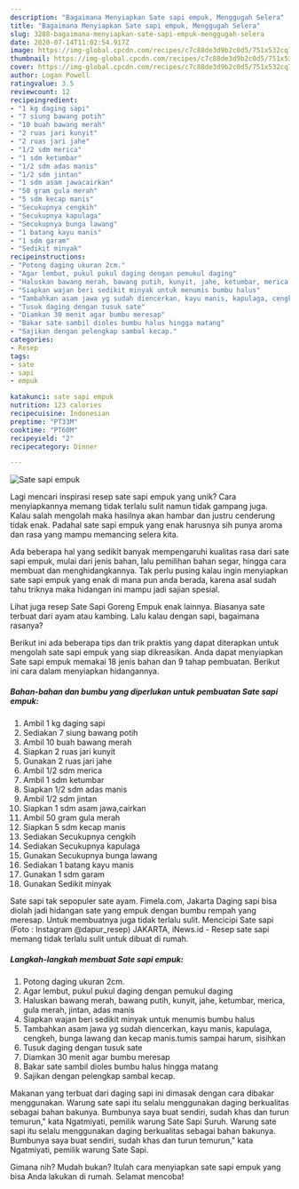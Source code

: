 ```yaml
---
description: "Bagaimana Menyiapkan Sate sapi empuk, Menggugah Selera"
title: "Bagaimana Menyiapkan Sate sapi empuk, Menggugah Selera"
slug: 3288-bagaimana-menyiapkan-sate-sapi-empuk-menggugah-selera
date: 2020-07-14T11:02:54.917Z
image: https://img-global.cpcdn.com/recipes/c7c88de3d9b2c0d5/751x532cq70/sate-sapi-empuk-foto-resep-utama.jpg
thumbnail: https://img-global.cpcdn.com/recipes/c7c88de3d9b2c0d5/751x532cq70/sate-sapi-empuk-foto-resep-utama.jpg
cover: https://img-global.cpcdn.com/recipes/c7c88de3d9b2c0d5/751x532cq70/sate-sapi-empuk-foto-resep-utama.jpg
author: Logan Powell
ratingvalue: 3.5
reviewcount: 12
recipeingredient:
- "1 kg daging sapi"
- "7 siung bawang potih"
- "10 buah bawang merah"
- "2 ruas jari kunyit"
- "2 ruas jari jahe"
- "1/2 sdm merica"
- "1 sdm ketumbar"
- "1/2 sdm adas manis"
- "1/2 sdm jintan"
- "1 sdm asam jawacairkan"
- "50 gram gula merah"
- "5 sdm kecap manis"
- "Secukupnya cengkih"
- "Secukupnya kapulaga"
- "Secukupnya bunga lawang"
- "1 batang kayu manis"
- "1 sdm garam"
- "Sedikit minyak"
recipeinstructions:
- "Potong daging ukuran 2cm."
- "Agar lembut, pukul pukul daging dengan pemukul daging"
- "Haluskan bawang merah, bawang putih, kunyit, jahe, ketumbar, merica, gula merah, jintan, adas manis"
- "Siapkan wajan beri sedikit minyak untuk menumis bumbu halus"
- "Tambahkan asam jawa yg sudah diencerkan, kayu manis, kapulaga, cengkeh, bunga lawang dan kecap manis.tumis sampai harum, sisihkan"
- "Tusuk daging dengan tusuk sate"
- "Diamkan 30 menit agar bumbu meresap"
- "Bakar sate sambil dioles bumbu halus hingga matang"
- "Sajikan dengan pelengkap sambal kecap."
categories:
- Resep
tags:
- sate
- sapi
- empuk

katakunci: sate sapi empuk 
nutrition: 123 calories
recipecuisine: Indonesian
preptime: "PT33M"
cooktime: "PT60M"
recipeyield: "2"
recipecategory: Dinner

---
```



![Sate sapi empuk](https://img-global.cpcdn.com/recipes/c7c88de3d9b2c0d5/751x532cq70/sate-sapi-empuk-foto-resep-utama.jpg)

Lagi mencari inspirasi resep sate sapi empuk yang unik? Cara menyiapkannya memang tidak terlalu sulit namun tidak gampang juga. Kalau salah mengolah maka hasilnya akan hambar dan justru cenderung tidak enak. Padahal sate sapi empuk yang enak harusnya sih punya aroma dan rasa yang mampu memancing selera kita.

Ada beberapa hal yang sedikit banyak mempengaruhi kualitas rasa dari sate sapi empuk, mulai dari jenis bahan, lalu pemilihan bahan segar, hingga cara membuat dan menghidangkannya. Tak perlu pusing kalau ingin menyiapkan sate sapi empuk yang enak di mana pun anda berada, karena asal sudah tahu triknya maka hidangan ini mampu jadi sajian spesial.

Lihat juga resep Sate Sapi Goreng Empuk enak lainnya. Biasanya sate terbuat dari ayam atau kambing. Lalu kalau dengan sapi, bagaimana rasanya?


Berikut ini ada beberapa tips dan trik praktis yang dapat diterapkan untuk mengolah sate sapi empuk yang siap dikreasikan. Anda dapat menyiapkan Sate sapi empuk memakai 18 jenis bahan dan 9 tahap pembuatan. Berikut ini cara dalam menyiapkan hidangannya.

<!--inarticleads1-->

##### Bahan-bahan dan bumbu yang diperlukan untuk pembuatan Sate sapi empuk:

1. Ambil 1 kg daging sapi
1. Sediakan 7 siung bawang potih
1. Ambil 10 buah bawang merah
1. Siapkan 2 ruas jari kunyit
1. Gunakan 2 ruas jari jahe
1. Ambil 1/2 sdm merica
1. Ambil 1 sdm ketumbar
1. Siapkan 1/2 sdm adas manis
1. Ambil 1/2 sdm jintan
1. Siapkan 1 sdm asam jawa,cairkan
1. Ambil 50 gram gula merah
1. Siapkan 5 sdm kecap manis
1. Sediakan Secukupnya cengkih
1. Sediakan Secukupnya kapulaga
1. Gunakan Secukupnya bunga lawang
1. Sediakan 1 batang kayu manis
1. Gunakan 1 sdm garam
1. Gunakan Sedikit minyak


Sate sapi tak sepopuler sate ayam. Fimela.com, Jakarta Daging sapi bisa diolah jadi hidangan sate yang empuk dengan bumbu rempah yang meresap. Untuk membuatnya juga tidak terlalu sulit. Mencicipi Sate sapi (Foto : Instagram @dapur_resep) JAKARTA, iNews.id - Resep sate sapi memang tidak terlalu sulit untuk dibuat di rumah. 

<!--inarticleads2-->

##### Langkah-langkah membuat Sate sapi empuk:

1. Potong daging ukuran 2cm.
1. Agar lembut, pukul pukul daging dengan pemukul daging
1. Haluskan bawang merah, bawang putih, kunyit, jahe, ketumbar, merica, gula merah, jintan, adas manis
1. Siapkan wajan beri sedikit minyak untuk menumis bumbu halus
1. Tambahkan asam jawa yg sudah diencerkan, kayu manis, kapulaga, cengkeh, bunga lawang dan kecap manis.tumis sampai harum, sisihkan
1. Tusuk daging dengan tusuk sate
1. Diamkan 30 menit agar bumbu meresap
1. Bakar sate sambil dioles bumbu halus hingga matang
1. Sajikan dengan pelengkap sambal kecap.


Makanan yang terbuat dari daging sapi ini dimasak dengan cara dibakar menggunakan. Warung sate sapi itu selalu menggunakan daging berkualitas sebagai bahan bakunya. Bumbunya saya buat sendiri, sudah khas dan turun temurun,&#34; kata Ngatmiyati, pemilik warung Sate Sapi Suruh. Warung sate sapi itu selalu menggunakan daging berkualitas sebagai bahan bakunya. Bumbunya saya buat sendiri, sudah khas dan turun temurun,&#34; kata Ngatmiyati, pemilik warung Sate Sapi. 

Gimana nih? Mudah bukan? Itulah cara menyiapkan sate sapi empuk yang bisa Anda lakukan di rumah. Selamat mencoba!
